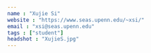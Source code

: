 ```yaml
---
name : "Xujie Si"
website : "https://www.seas.upenn.edu/~xsi/"
email : "xsi@seas.upenn.edu"
tags : ["student"]
headshot : "XujieS.jpg"
---
```


